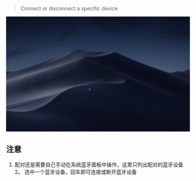 > Connect or disconnect a specific device

![](./bluetooth.gif)

## 注意
1. 配对还是需要自己手动在系统蓝牙面板中操作，这里只列出配对的蓝牙设备
2。 选中一个蓝牙设备，回车即可连接或断开蓝牙设备
